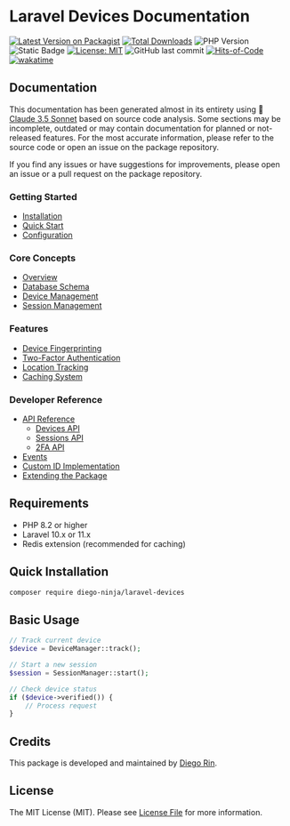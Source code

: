 # Laravel Devices Documentation

[![Latest Version on Packagist](https://img.shields.io/packagist/v/diego-ninja/laravel-devices.svg?style=flat&color=blue)](https://packagist.org/packages/diego-ninja/laravel-devices)
[![Total Downloads](https://img.shields.io/packagist/dt/diego-ninja/laravel-devices.svg?style=flat&color=blue)](https://packagist.org/packages/diego-ninja/laravel-devices)
![PHP Version](https://img.shields.io/packagist/php-v/diego-ninja/cosmic.svg?style=flat&color=blue)
![Static Badge](https://img.shields.io/badge/laravel-10-blue)
[![License: MIT](https://img.shields.io/badge/License-MIT-blue.svg)](https://opensource.org/licenses/MIT)
![GitHub last commit](https://img.shields.io/github/last-commit/diego-ninja/laravel-devices?color=blue)
[![Hits-of-Code](https://hitsofcode.com/github/diego-ninja/laravel-devices?branch=main&label=Hits-of-Code)](https://hitsofcode.com/github/diego-ninja/laravel-devices/view?branch=main&label=Hits-of-Code&color=blue)
[![wakatime](https://wakatime.com/badge/user/bd65f055-c9f3-4f73-92aa-3c9810f70cc3/project/94491bff-6b6c-4b9d-a5fd-5568319d3071.svg)](https://wakatime.com/badge/user/bd65f055-c9f3-4f73-92aa-3c9810f70cc3/project/94491bff-6b6c-4b9d-a5fd-5568319d3071)

## Documentation
This documentation has been generated almost in its entirety using 🦠 [Claude 3.5 Sonnet](https://claude.ai/) based on source code analysis. Some sections may be incomplete, outdated or may contain documentation for planned or not-released features. For the most accurate information, please refer to the source code or open an issue on the package repository.

If you find any issues or have suggestions for improvements, please open an issue or a pull request on the package repository.

### Getting Started
* [Installation](installation.md)
* [Quick Start](quick-start.md)
* [Configuration](configuration.md)

### Core Concepts
* [Overview](system-overview.md)
* [Database Schema](database-schema.md)
* [Device Management](device-management.md)
* [Session Management](session-management.md)

### Features
* [Device Fingerprinting](fingerprinting.md)
* [Two-Factor Authentication](2fa.md)
* [Location Tracking](location-tracking.md)
* [Caching System](caching.md)

### Developer Reference
* [API Reference](api-reference.md)
  * [Devices API](api/devices.md)
  * [Sessions API](api/sessions.md)
  * [2FA API](api/2fa.md)
* [Events](events.md)
* [Custom ID Implementation](custom-ids.md)
* [Extending the Package](extending.md)

## Requirements
- PHP 8.2 or higher
- Laravel 10.x or 11.x
- Redis extension (recommended for caching)

## Quick Installation
```bash
composer require diego-ninja/laravel-devices
```

## Basic Usage
```php
// Track current device
$device = DeviceManager::track();

// Start a new session
$session = SessionManager::start();

// Check device status
if ($device->verified()) {
    // Process request
}
```

## Credits
This package is developed and maintained by [Diego Rin](https://diego.ninja).

## License
The MIT License (MIT). Please see [License File](../LICENSE) for more information.
